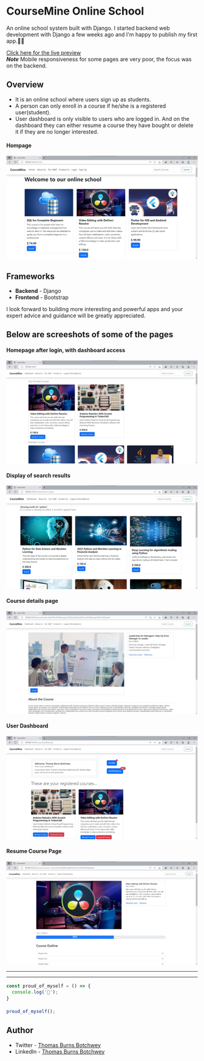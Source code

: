 # CourseMine Online School
 An online school system built with Django.
 I started backend web development with Django a few weeks ago and I'm happy to publish my first app.🎉🎉

[Click here for the live preview](https://coursemine.herokuapp.com/)  
***Note*** Mobile responsiveness for some pages are very poor, the focus was on the backend.

## Overview
- It is an online school where users sign up as students.
- A person can only enroll in a course if he/she is a registered user(student).
- User dashboard is only visible to users who are logged in. And on the dashboard they can either resume a course they have bought or delete it if they are no longer interested.

#### Hompage
![Homepage](./README_images/hompage.jpg)


## Frameworks
- **Backend** - Django
- **Frontend** - Bootstrap

I look forward to building more interesting and powerful apps and your expert advice and guidance will be greatly appreciated.

## Below are screeshots of some of the pages
#### Homepage after login, with dashboard access
![Login-Homepage](./README_images/login-hompage.jpg)
#### Display of search results
![Search](./README_images/search-results.jpg)
#### Course details page
![Course-Details](./README_images/about-course.jpg)
#### User Dashboard
![Dashboard](./README_images/dashboard.jpg)
#### Resume Course Page
![Resume-Course](./README_images/resume-course.jpg)

---
---
```js
const proud_of_myself = () => {
  console.log('🎉');
}

proud_of_myself();
```


## Author

- Twitter - [Thomas Burns Botchwey](https://www.twitter.com/tbbotchwey)
- LinkedIn - [Thomas Burns Botchwey](https://www.linkedin.com/in/tbbotchwey)